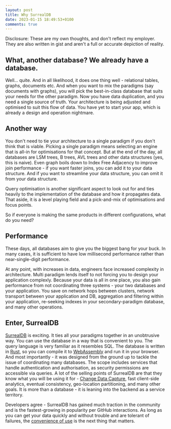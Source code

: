 ```yaml
---
layout: post
title: Why SurrealDB
date: 2023-01-15 18:49:53+0100
comments: true
---
```


Disclosure: These are my own thoughts, and don't reflect my employer. They are also written in gist and aren't a full or accurate depiction of reality.

## What, another database? We already have a database.
Well... quite.
And in all likelihood, it does one thing well - relational tables, graphs, documents etc.
And when you want to mix the paradigms (say documents with graphs), you will pick the best-in-class database that suits your needs for the other paradigm.
Now you have data duplication, and you need a single source of truth.
Your architecture is being adjusted and optimised to suit this flow of data.
You have yet to start your app, which is already a design and operation nightmare.

## Another way
You don't need to tie your architecture to a single paradigm if you don't think that is viable.
Picking a single paradigm means selecting an engine that is all-in for optimisations for that concept.
But at the end of the day, all databases are LSM trees, B trees, AVL trees and other data structures (yes, this is naive).
Even graph boils down to Index Free Adjacency to improve join performance - if you want faster joins, you can add it to your data structure.
And if you want to streamline your data structure, you can omit it from your data structure.

Query optimisation is another significant aspect to look out for and ties heavily to the implementation of the database and how it propagates data.
That aside, it is a level playing field and a pick-and-mix of optimisations and focus points.

So if everyone is making the same products in different configurations, what do you need?

## Performance
These days, all databases aim to give you the biggest bang for your buck.
In many cases, it is sufficient to have low millisecond performance rather than near-single-digit performance.

At any point, with increases in data, engineers face increased complexity in architecture.
Multi paradigm lends itself to not forcing you to design your application complexly.
Because your data is all in one place, you also gain performance from not coordinating three systems - your two databases and your application.
You save on network hops between clusters, network transport between your application and DB, aggregation and filtering within your application, re-seeking indexes in your secondary-paradigm database, and many other operations.

## Enter, SurrealDB
[SurrealDB](https://surrealdb.com/) is exciting.
It ties all your paradigms together in an unobtrusive way.
You can use the database in a way that is convenient to you.
The query language is very familiar as it resembles SQL.
The database is written in [Rust](https://www.rust-lang.org/), so you can compile it to [WebAssembly](https://webassembly.org/) and run it in your browser.
And most importantly - it was designed from the ground up to tackle the issue of coordinating many databases.
The scope includes services that handle authentication and authorisation, as security permissions are accessible via queries.
A lot of the selling points of SurrealDB are that they know what you will be using it for - [Change Data Capture](https://en.wikipedia.org/wiki/Change_data_capture), fast client-side analytics, eventual consistency, geo-location partitioning, and many other goals.
It is more than a database - it is leaning into the backend as a service territory.

Developers agree - SurrealDB has gained much traction in the community and is the fastest-growing in popularity per GitHub interactions.
As long as you can get your data quickly and without trouble and are tolerant of failures, the [convenience of use](https://surrealdb.com/why) is the next thing that matters.


